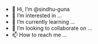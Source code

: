 - 👋 Hi, I’m @sindhu-guna
- 👀 I’m interested in ...
- 🌱 I’m currently learning ...
- 💞️ I’m looking to collaborate on ...
- 📫 How to reach me ...

<!---
sindhu-guna/sindhu-guna is a ✨ special ✨ repository because its `README.md` (this file) appears on your GitHub profile.
You can click the Preview link to take a look at your changes.
--->
